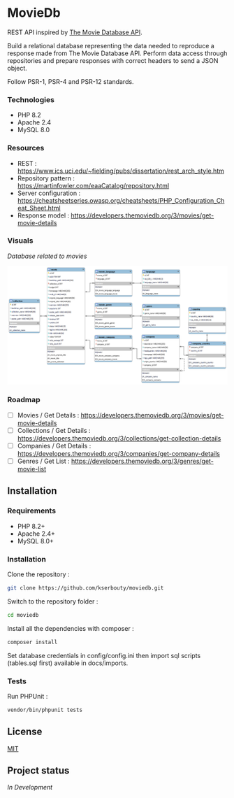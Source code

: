 # MovieDb

REST API inspired by [The Movie Database API](https://www.themoviedb.org/documentation/api).

Build a relational database representing the data needed to reproduce a response made from The Movie Database API.
Perform data access through repositories and prepare responses with correct headers to send a JSON object.

Follow PSR-1, PSR-4 and PSR-12 standards.

### Technologies

- PHP 8.2
- Apache 2.4
- MySQL 8.0

### Resources

- REST : https://www.ics.uci.edu/~fielding/pubs/dissertation/rest_arch_style.htm
- Repository pattern : https://martinfowler.com/eaaCatalog/repository.html
- Server configuration : https://cheatsheetseries.owasp.org/cheatsheets/PHP_Configuration_Cheat_Sheet.html
- Response model : https://developers.themoviedb.org/3/movies/get-movie-details

### Visuals

*Database related to movies*

![image](./docs/diagrams/entity-relationship.png)

### Roadmap

- [ ] Movies / Get Details : https://developers.themoviedb.org/3/movies/get-movie-details
- [ ] Collections / Get Details : https://developers.themoviedb.org/3/collections/get-collection-details
- [ ] Companies / Get Details : https://developers.themoviedb.org/3/companies/get-company-details
- [ ] Genres / Get List : https://developers.themoviedb.org/3/genres/get-movie-list

## Installation

### Requirements

- PHP 8.2+
- Apache 2.4+
- MySQL 8.0+

### Installation

Clone the repository :

```bash
git clone https://github.com/kserbouty/moviedb.git
```

Switch to the repository folder :

```bash
cd moviedb
```

Install all the dependencies with composer :

```bash
composer install
```

Set database credentials in config/config.ini then import sql scripts (tables.sql first) available in docs/imports.

### Tests

Run PHPUnit :

```bash
vendor/bin/phpunit tests
```

## License

[MIT](./LICENSE.md)

## Project status

*In Development*
